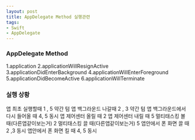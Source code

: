 ```yaml
---
layout: post
title: AppDelegate Method 실행관련
tags:
- Swift
- AppDelegate
---
```


### AppDelegate Method
1.application
2.applicationWillResignActive
3.applicationDidEnterBackground
4.applicationWillEnterForeground
5.applicationDidBecomeActive
6.applicationWillTerminate

### 실행 상황
앱 최초 실행할때 1 , 5 약간 텀
앱 백그라운드 나갈때 2 , 3 약간 텀
앱 백그라운드에서 다시 들어올 때 4, 5 동시
앱 제어센터 올릴 때 2
앱 제어센터 내릴 때 5
멀티태스킹 볼 때(다른앱같이보는거) 2
멀티태스킹 끌 때(다른앱같이보는거) 5
앱안에서 폰 화면 끌 때 2 ,3 동시
앱안에서 폰 화면 킬 때 4, 5 동시